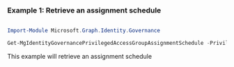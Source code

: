 ### Example 1: Retrieve an assignment schedule

```powershell

Import-Module Microsoft.Graph.Identity.Governance

Get-MgIdentityGovernancePrivilegedAccessGroupAssignmentSchedule -PrivilegedAccessGroupAssignmentScheduleId $privilegedAccessGroupAssignmentScheduleId

```
This example will retrieve an assignment schedule

